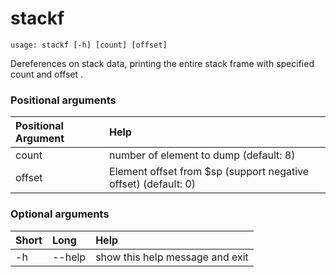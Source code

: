 <!-- THIS PART OF THIS FILE IS AUTOGENERATED. DO NOT MODIFY IT. See scripts/generate-docs.sh -->
# stackf

```text
usage: stackf [-h] [count] [offset]

```

Dereferences on stack data, printing the entire stack frame with specified count and offset .
### Positional arguments

|Positional Argument|Help|
| :--- | :--- |
|count|number of element to dump (default: 8)|
|offset|Element offset from $sp (support negative offset) (default: 0)|

### Optional arguments

|Short|Long|Help|
| :--- | :--- | :--- |
|-h|--help|show this help message and exit|

<!-- END OF AUTOGENERATED PART. Do not modify this line or the line below, they mark the end of the auto-generated part of the file. If you want to extend the documentation in a way which cannot easily be done by adding to the command help description, write below the following line. -->
<!-- ------------\>8---- ----\>8---- ----\>8------------ -->
